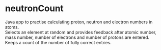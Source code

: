# neutronCount
Java app to practise calculating proton, neutron and electron numbers in atoms. <br>
Selects an element at random and provides feedback after atomic number, mass number, number of electrons and number of protons are entered. <br>
Keeps a count of the number of fully correct entries.

